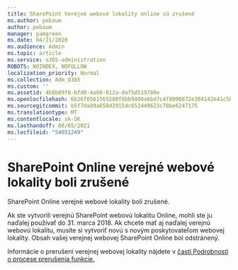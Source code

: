 ```yaml
---
title: SharePoint Verejné webové lokality online sú zrušené
ms.author: pebaum
author: pebaum
manager: pamgreen
ms.date: 04/21/2020
ms.audience: Admin
ms.topic: article
ms.service: o365-administration
ROBOTS: NOINDEX, NOFOLLOW
localization_priority: Normal
ms.collection: Adm_O365
ms.custom: ''
ms.assetid: 4b8b89f8-bfd8-4a60-812a-daf5d519788e
ms.openlocfilehash: 6b26f8561565288f8bb9400a6bd7c4f8006672e304142e41c5b92088036e88bd
ms.sourcegitcommit: b5f7da89a650d2915dc652449623c78be6247175
ms.translationtype: MT
ms.contentlocale: sk-SK
ms.lasthandoff: 08/05/2021
ms.locfileid: "54051249"
---
```

# <a name="sharepoint-online-public-websites-have-been-discontinued"></a>SharePoint Online verejné webové lokality boli zrušené

SharePoint Online verejné webové lokality boli zrušené.

Ak ste vytvorili verejnú SharePoint webovú lokalitu Online, mohli ste ju naďalej používať do 31. marca 2018. Ak chcete mať aj naďalej verejnú webovú lokalitu, musíte si vytvoriť novú s novým poskytovateľom webovej lokality. Obsah vašej verejnej webovej SharePoint Online bol odstránený.

Informácie o prerušení verejnej webovej lokality nájdete v [časti Podrobnosti o procese prerušenia funkcie.](https://go.microsoft.com/fwlink/?linkid=866980)
